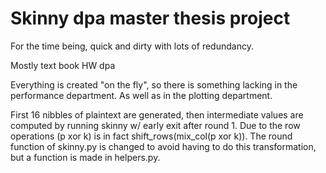 # Skinny dpa master thesis project

For the time being, quick and dirty with lots of redundancy.

Mostly text book HW dpa

Everything is created "on the fly", so there is something lacking in the performance department. As well as in the plotting department.

First 16 nibbles of plaintext are generated, then intermediate values are computed by running skinny w/ early exit after round 1. Due to the row operations (p xor k) is in fact shift_rows(mix_col(p xor k)). The round function of skinny.py is changed to avoid having to do this transformation, but a function is made in helpers.py.